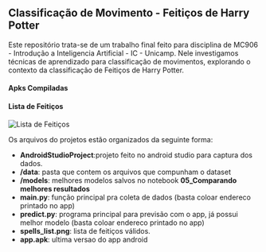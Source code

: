 ## Classificação de Movimento - Feitiços de Harry Potter

Este repositório trata-se de um trabalho final feito para disciplina de MC906 - Introdução a Inteligencia Artificial - IC - Unicamp. Nele investigamos técnicas de aprendizado para classificação de movimentos, explorando o contexto da classificação de Feitiços de Harry Potter.

#### Apks Compiladas



#### Lista de Feitiços

![Lista de Feitiços](spells_list.img.jpg?raw=true "Lista de Feitiços")



Os arquivos do projetos estão organizados da seguinte forma:

* **AndroidStudioProject**:projeto feito no android studio para captura dos dados.
* **/data**: pasta que contem os arquivos que compunham o dataset
* **/models**: melhores modelos salvos no notebook **05_Comparando melhores resultados**
* **main.py**: função principal pra coleta de dados (basta coloar endereco printado no app)
* **predict.py**: programa principal para previsão com o app, já possui melhor modelo (basta coloar endereco printado no app)
* **spells_list.png**: lista de feitiços válidos.
* **app.apk**: ultima versao do app android





